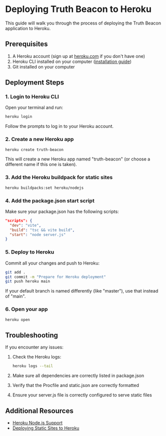 
# Deploying Truth Beacon to Heroku

This guide will walk you through the process of deploying the Truth Beacon application to Heroku.

## Prerequisites

1. A Heroku account (sign up at [heroku.com](https://heroku.com) if you don't have one)
2. Heroku CLI installed on your computer ([installation guide](https://devcenter.heroku.com/articles/heroku-cli))
3. Git installed on your computer

## Deployment Steps

### 1. Login to Heroku CLI

Open your terminal and run:

```bash
heroku login
```

Follow the prompts to log in to your Heroku account.

### 2. Create a new Heroku app

```bash
heroku create truth-beacon
```

This will create a new Heroku app named "truth-beacon" (or choose a different name if this one is taken).

### 3. Add the Heroku buildpack for static sites

```bash
heroku buildpacks:set heroku/nodejs
```

### 4. Add the package.json start script

Make sure your package.json has the following scripts:

```json
"scripts": {
  "dev": "vite",
  "build": "tsc && vite build",
  "start": "node server.js"
}
```

### 5. Deploy to Heroku

Commit all your changes and push to Heroku:

```bash
git add .
git commit -m "Prepare for Heroku deployment"
git push heroku main
```

If your default branch is named differently (like "master"), use that instead of "main".

### 6. Open your app

```bash
heroku open
```

## Troubleshooting

If you encounter any issues:

1. Check the Heroku logs:
   ```bash
   heroku logs --tail
   ```

2. Make sure all dependencies are correctly listed in package.json

3. Verify that the Procfile and static.json are correctly formatted

4. Ensure your server.js file is correctly configured to serve static files

## Additional Resources

- [Heroku Node.js Support](https://devcenter.heroku.com/articles/nodejs-support)
- [Deploying Static Sites to Heroku](https://devcenter.heroku.com/articles/deploying-nodejs)
